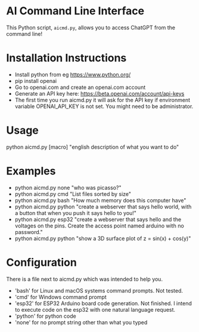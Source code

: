 # AI Command Line Interface

This Python script, `aicmd.py`, allows you to access ChatGPT from the command line!

# Installation Instructions
- Install python from eg https://www.python.org/
- pip install openai
- Go to openai.com and create an openai.com account
- Generate an API key here: https://beta.openai.com/account/api-keys
- The first time you run aicmd.py it will ask for the API key if environment variable OPENAI_API_KEY is not set. You might need to be administrator.

# Usage
python aicmd.py [macro] "english description of what you want to do"

# Examples
- python aicmd.py none "who was picasso?"
- python aicmd.py cmd "List files sorted by size"
- python aicmd.py bash "How much memory does this computer have"
- python aicmd.py python "create a webserver that says hello world, with a button that when you push it says hello to you!"
- python aicmd.py esp32 "create a webserver that says hello and the voltages on the pins. Create the access point named arduino with no password."  
- python aicmd.py python "show a 3D surface plot of z = sin(x) + cos(y)"

# Configuration
There is a file next to aicmd.py which was intended to help you.
- 'bash' for Linux and macOS systems command prompts. Not tested.
- 'cmd' for Windows command prompt
- 'esp32' for ESP32 Arduino board code generation. Not finished. I intend to execute code on the esp32 with one natural language request.
- 'python' for python code
- 'none' for no prompt string other than what you typed
